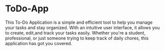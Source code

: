 # ToDo-App
This To-Do Application is a simple and efficient tool to help you manage your tasks and stay organized. With an intuitive user interface, it allows you to create, edit,and track your tasks easily. Whether you're a student, professional, or just someone trying to keep track of daily chores, this application has got you covered.
